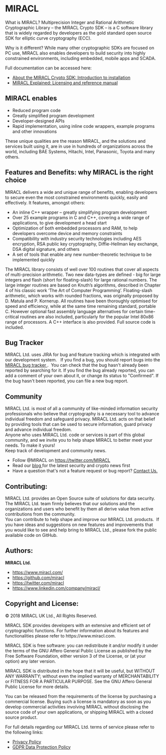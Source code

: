 MIRACL
======
What is MIRACL?
Multiprecision Integer and Rational Arithmetic Cryptographic Library – the MIRACL Crypto SDK – is a C software library that is widely regarded by developers as the gold standard open source SDK for elliptic curve cryptography (ECC).

Why is it different?
While many other cryptographic SDKs are focused on PC use, MIRACL also enables developers to build security into highly constrained environments, including embedded, mobile apps and SCADA.

Full documentation can be accessed here:
<ul type="disc">
  <li><a href="https://libraries.docs.miracl.com/miracl-user-manual/about">About the MIRACL Crypto SDK: Introduction to installation</li>
  <li><a href="https://libraries.docs.miracl.com/miracl-explained/what-is-miracl">MIRACL Explained: Licensing and reference manual</a></li>
  </ul>

<h2>MIRACL enables</h2>

<ul type="disc">
<li>Reduced program code</li>
<li>Greatly simplified program development</li>
<li>Developer-designed APIs</li>
<li>Rapid implementation, using inline code wrappers, example programs and other innovations</li>
</ul>

These unique qualities are the reason MIRACL, and the solutions and services built using it, are in use in hundreds of organizations across the world, including BAE Systems, Hitachi, Intel, Panasonic, Toyota and many others.

<h2>Features and Benefits: why MIRACL is the right choice</h2>
MIRACL delivers a wide and unique range of benefits, enabling developers to secure even the most constrained environments quickly, easily and effectively. It features, amongst others:

<ul type="disc">
<li>An inline C++ wrapper – greatly simplifying program development</li>
<li>Over 25 example programs in C and C++, covering a wide range of applications, to give development a head start</li>
<li>Optimization of both embedded processors and RAM, to help developers overcome device and memory constraints</li>
<li>Compatibility with industry security technologies including AES encryption, RSA public key cryptography, Diffie-Hellman key exchange, DSA digital signature, and others</li>
<li>A set of tools that enable any new number-theoretic technique to be implemented quickly</li>
</ul>

The MIRACL library consists of well over 100 routines that cover all aspects of multi-precision arithmetic. Two new data-types are defined - big for large integers and flash (short for floating-slash) for large rational numbers. The large integer routines are based on Knuth’s algorithms, described in Chapter 4 of his classic work ‘The Art of Computer Programming’. Floating-slash arithmetic, which works with rounded fractions, was originally proposed by D. Matula and P. Kornerup. All routines have been thoroughly optimised for speed and efficiency, while at the same time remaining standard, portable C. However optional fast assembly language alternatives for certain time-critical routines are also included, particularly for the popular Intel 80x86 range of processors. A C++ interface is also provided. Full source code is included.

<h2>Bug Tracker</h2>
  MIRACL Ltd. uses JIRA for bug and feature tracking which is integrated with our development system.   If you find a bug, you should report bugs into the <a href="https://sdlc.certivox.com/browse/MIRACL">MIRACL bug tracker&nbsp;</a>.  You can check that the bug hasn't already been reported by searching for it. If you find the bug already reported, you can add a comment of your own about it, or change its status to &quot;Confirmed&quot;. If the bug hasn't been reported, you can file a new bug report.</p>
<h2>Community</h2>
  MIRACL Ltd. is most of all a community of like-minded information security professionals who believe that cryptography is a necessary tool to advance individual freedom and safeguard privacy. MIRACL Ltd. acts on that belief by providing tools that can be used to secure information, guard privacy and advance individual freedom.<br />
  Anyone who uses MIRACL Ltd. code or services is part of this global community, and we invite you to help shape MIRACL to better meet your needs. To make it yours!<br />
  Keep track of development and community news.</p>
<ul type="disc">
  <li>Follow @MIRACL on <a href="https://twitter.com/MIRACL">https://twitter.com/MIRACL</a></li>
  <li>Read our <a href="https://www.miracl.com/crypto-research-with-miracl-labs">blog </a> for the latest security and crypto news first </li>
  <li>Have a question that's not a feature request or bug report? <u><a href="https://www.miracl.com/contact-miracl">Contact Us.</a></u></li>
</ul>
<h2>Contributing:</h2>
  MIRACL Ltd. provides an Open Source suite of solutions for data security.  The MIRACL Ltd. team firmly believes that our solutions and the organizations and users who benefit by them all derive value from active contributions from the community.<br />
  You can contribute to help shape and improve our MIRACL Ltd. products.  If you have ideas and suggestions on new features and improvements that you would like to see and help bring to MIRACL Ltd., please fork the public available code on GitHub.
<h2>Authors:</strong></h2>
  <strong>MIRACL Ltd.</strong></p>
<ul>
  <li><a href="https://www.miracl.com/">https://www.miracl.com/</a></li>
  <li><a href="https://github.com/miracl">https://github.com/miracl</a></li>
  <li><a href="https://twitter.com/MIRACL">https://twitter.com/miracl</a></li>
  <li><a href="https://www.linkedin.com/company/miracl/">https://www.linkedin.com/company/miracl/</a></li>
</ul>

<h2>Copyright and License:</strong></h2> 
<p>© 2018 MIRACL UK Ltd., All Rights Reserved.</p>
<p>MIRACL SDK provides developers with an  extensive and efficient set of cryptographic functions. For further information about its features and functionalities please refer to https://www.miracl.com.</p>
<p>MIRACL SDK is free software: you can redistribute it and/or modify it under the terms of the GNU Affero General Public License as published by the Free Software Foundation, either version 3 of the License, or (at your option) any later version.</p>                    
<p>MIRACL SDK is distributed in the hope that it will be useful, but WITHOUT ANY WARRANTY; without even the implied warranty of MERCHANTABILITY or FITNESS FOR A PARTICULAR PURPOSE. See the GNU Affero General Public License for more details.</p>                                                                   
<p>You can be released from the requirements of the license by purchasing a commercial license. Buying such a license is mandatory as soon as you develop commercial activities involving MIRACL without disclosing the source code of your own applications, or shipping MIRACL with a closed source product.</P> 
  <p>For full details regarding our MIRACL Ltd. terms of service please refer to the following links:</p>
<ul>
  <li><a href="https://www.miracl.com/privacy-policy">Privacy Policy</a></li>
  <li><a href="https://www.miracl.com/gdpr-privacy-policy">GDPR Data Protection Policy</a></li>
</ul>
